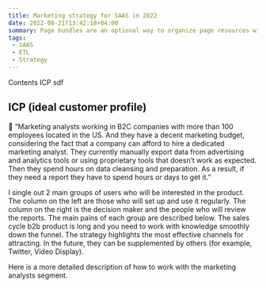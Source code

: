 ```yaml
---
title: Marketing strategy for SAAS in 2022
date: 2022-08-21T13:42:18+04:00
summary: Page bundles are an optional way to organize page resources within Hugo. You can opt-in to using page
tags:
 - SAAS
 - ETL
 - Strategy
---
```

Contents
ICP
sdf

## ICP (ideal customer profile)

📍 “Marketing analysts working in B2C companies with more than 100 employees located in the US. And they have a decent marketing budget, considering the fact that a company can afford to hire a dedicated marketing analyst. They currently manually export data from advertising and analytics tools or using proprietary tools that doesn’t work as expected. Then they spend hours on data cleansing and preparation. As a result, if they need a report they have to spend hours or days to get it.”

I single out 2 main groups of users who will be interested in the product. The column on the left are those who will set up and use it regularly. The column on the right is the decision maker and the people who will review the reports. The main pains of each group are described below.
The sales cycle b2b product is long and you need to work with knowledge smoothly down the funnel. The strategy highlights the most effective channels for attracting. In the future, they can be supplemented by others (for example, Twitter, Video Display).

Here is a more detailed description of how to work with the marketing analysts segment.